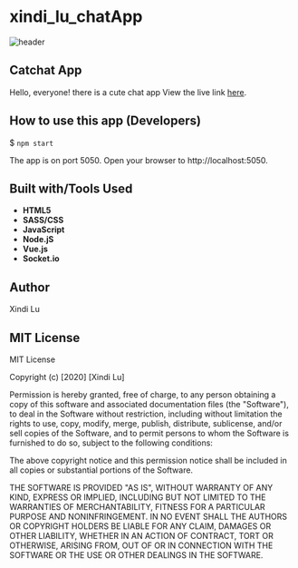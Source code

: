 # xindi_lu_chatApp

![header](images/logo.png "logo")

## Catchat App
Hello, everyone! there is a cute chat app View the live link [here]().

## How to use this app (Developers)

$ `npm start`

The app is on port 5050. Open your browser to http://localhost:5050.


## Built with/Tools Used

* **HTML5**
* **SASS/CSS**
* **JavaScript**
* **Node.jS**
* **Vue.js**
* **Socket.io**


## Author

 Xindi Lu


## MIT License
MIT License

Copyright (c) [2020] [Xindi Lu]

Permission is hereby granted, free of charge, to any person obtaining a copy
of this software and associated documentation files (the "Software"), to deal
in the Software without restriction, including without limitation the rights
to use, copy, modify, merge, publish, distribute, sublicense, and/or sell
copies of the Software, and to permit persons to whom the Software is
furnished to do so, subject to the following conditions:

The above copyright notice and this permission notice shall be included in all
copies or substantial portions of the Software.

THE SOFTWARE IS PROVIDED "AS IS", WITHOUT WARRANTY OF ANY KIND, EXPRESS OR
IMPLIED, INCLUDING BUT NOT LIMITED TO THE WARRANTIES OF MERCHANTABILITY,
FITNESS FOR A PARTICULAR PURPOSE AND NONINFRINGEMENT. IN NO EVENT SHALL THE
AUTHORS OR COPYRIGHT HOLDERS BE LIABLE FOR ANY CLAIM, DAMAGES OR OTHER
LIABILITY, WHETHER IN AN ACTION OF CONTRACT, TORT OR OTHERWISE, ARISING FROM,
OUT OF OR IN CONNECTION WITH THE SOFTWARE OR THE USE OR OTHER DEALINGS IN THE
SOFTWARE.
